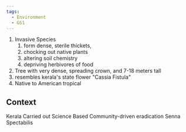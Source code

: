 ```yaml
---
tags:
  - Environment
  - GS1
---
```

1. Invasive Species
	1. form dense, sterile thickets, 
	2. chocking out native plants
	3. altering soil chemistry
	4. depriving herbivores of food
2. Tree with very dense, spreading crown, and 7-18 meters tall
3. resembles kerala's state flower "Cassia Fistula"
4. Native to American tropical

## Context
Kerala Carried out Science Based Community-driven eradication Senna Spectabilis